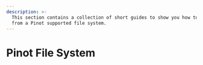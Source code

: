 ```yaml
---
description: >-
  This section contains a collection of short guides to show you how to import
  from a Pinot supported file system.
---
```


# Pinot File System

